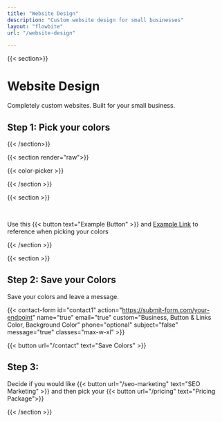 ```yaml
---
title: "Website Design"
description: "Custom website design for small businesses"
layout: "flowbite"
url: "/website-design"

---
```


{{< section>}}

# Website Design
Completely custom websites. Built for your small business.

## Step 1: Pick your colors

{{< /section>}}

{{< section render="raw">}}


{{< color-picker >}}

{{< /section >}}

{{< section >}}

<br>

Use this {{< button text="Example Button" >}} and [Example Link]() to reference when picking your colors


{{< /section >}}

{{< section >}}

## Step 2: Save your Colors

Save your colors and leave a message.

{{< contact-form id="contact1" action="https://submit-form.com/your-endpoint" name="true" email="true" custom="Business, Button & Links Color, Background Color" phone="optional" subject="false" message="true" classes="max-w-xl" >}}

{{< button url="/contact" text="Save Colors" >}}

## Step 3:

Decide if you would like {{< button url="/seo-marketing" text="SEO Marketing" >}} and then pick your {{< button url="/pricing" text="Pricing Package">}}

{{< /section >}}





